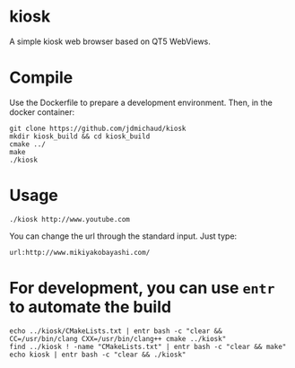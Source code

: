 # kiosk

A simple kiosk web browser based on QT5 WebViews.

# Compile

Use the Dockerfile to prepare a development environment.
Then, in the docker container:

```
git clone https://github.com/jdmichaud/kiosk
mkdir kiosk_build && cd kiosk_build
cmake ../
make
./kiosk
```

# Usage

```
./kiosk http://www.youtube.com
```

You can change the url through the standard input. Just type:
```
url:http://www.mikiyakobayashi.com/
```

# For development, you can use `entr` to automate the build

```
echo ../kiosk/CMakeLists.txt | entr bash -c "clear && CC=/usr/bin/clang CXX=/usr/bin/clang++ cmake ../kiosk"
find ../kiosk ! -name "CMakeLists.txt" | entr bash -c "clear && make"
echo kiosk | entr bash -c "clear && ./kiosk"
```
